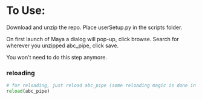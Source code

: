 # To Use:

Download and unzip the repo.
Place userSetup.py in the scripts folder.

On first launch of Maya a dialog will pop-up, click browse. Search for wherever you unzipped abc_pipe, click save.

You won't need to do this step anymore.

### reloading
~~~ python
# for reloading, just reload abc_pipe (some reloading magic is done in the base __init__)
reload(abc_pipe)
~~~
